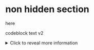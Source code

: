 # non hidden section
here

codeblock text v2

<details>
  <summary>Click to reveal more information</summary>

  Here is the hidden content that will be revealed when you click the summary.

  You can use **bold text**, *italics*, and even include [links](https://example.com) inside this section.
    ```
  - List item 1
  - List item 2
  - List item 3
    ```
</details>